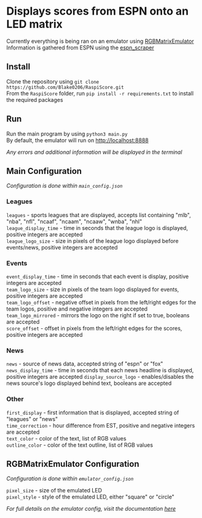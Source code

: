 # Displays scores from ESPN onto an LED matrix
Currently everything is being ran on an emulator using [RGBMatrixEmulator](https://github.com/ty-porter/RGBMatrixEmulator) \
Information is gathered from ESPN using the [espn_scraper](https://github.com/andr3w321/espn_scraper)


## Install
Clone the repository using `git clone https://github.com/Blake0206/RaspiScore.git` \
From the `RaspiScore` folder, run `pip install -r requirements.txt` to install the required packages


## Run
Run the main program by using `python3 main.py` \
By default, the emulator will run on [http://localhost:8888](http://localhost:8888)

*Any errors and additional information will be displayed in the terminal*


## Main Configuration
*Configuration is done within `main_config.json`*

### Leagues
`leagues` - sports leagues that are displayed, accepts list containing "mlb", "nba", "nfl", "ncaaf", "ncaam", "ncaaw", "wnba", "nhl" \
`league_display_time` - time in seconds that the league logo is displayed, positive integers are accepted \
`league_logo_size` - size in pixels of the league logo displayed before events/news, positive integers are accepted

### Events
`event_display_time` - time in seconds that each event is display, positive integers are accepted \
`team_logo_size` - size in pixels of the team logo displayed for events, positive integers are accepted \
`team_logo_offset` - negative offset in pixels from the left/right edges for the team logos, positive and negative integers are accepted \
`team_logo_mirrored` - mirrors the logo on the right if set to true, booleans are accepted \
`score_offset` - offset in pixels from the left/right edges for the scores, positive integers are accepted

### News
`news` - source of news data, accepted string of "espn" or "fox" \
`news_display_time` - time in seconds that each news headline is displayed, positive integers are accepted
`display_source_logo` - enables/disables the news source's logo displayed behind text, booleans are accepted

### Other
`first_display` - first information that is displayed, accepted string of "leagues" or "news" \
`time_correction` - hour difference from EST, positive and negative integers are accepted \
`text_color` - color of the text, list of RGB values \
`outline_color` - color of the text outline, list of RGB values


## RGBMatrixEmulator Configuration
*Configuration is done within `emulator_config.json`*

`pixel_size` - size of the emulated LED \
`pixel_style` - style of the emulated LED, either "square" or "circle"

*For full details on the emulator config, visit the documentation [here](https://github.com/ty-porter/RGBMatrixEmulator#customization)*
